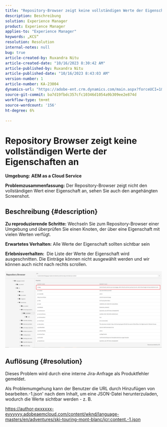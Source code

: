 ```yaml
---
title: "Repository-Browser zeigt keine vollständigen Werte der Eigenschaften an"
description: Beschreibung
solution: Experience Manager
product: Experience Manager
applies-to: "Experience Manager"
keywords: „KCS“
resolution: Resolution
internal-notes: null
bug: true
article-created-by: Ruxandra Nitu
article-created-date: "10/16/2023 8:30:42 AM"
article-published-by: Ruxandra Nitu
article-published-date: "10/16/2023 8:43:03 AM"
version-number: 1
article-number: KA-23004
dynamics-url: "https://adobe-ent.crm.dynamics.com/main.aspx?forceUCI=1&pagetype=entityrecord&etn=knowledgearticle&id=68ec2944-fe6b-ee11-8df0-6045bd006e5a"
source-git-commit: ba7d19fbdc357cfc10346d1054a9b309ee2e874d
workflow-type: tm+mt
source-wordcount: '156'
ht-degree: 6%

---
```


# Repository Browser zeigt keine vollständigen Werte der Eigenschaften an


<b>Umgebung:</b> <b>AEM as a Cloud Service</b>

<b>Problemzusammenfassung:</b> Der Repository-Browser zeigt nicht den vollständigen Wert einer Eigenschaft an, sehen Sie auch den angehängten Screenshot.

## Beschreibung {#description}


<b>Zu reproduzierende Schritte:</b> Wechseln Sie zum Repository-Browser einer Umgebung und überprüfen Sie einen Knoten, der über eine Eigenschaft mit vielen Werten verfügt.

<b>Erwartetes Verhalten:</b> Alle Werte der Eigenschaft sollten sichtbar sein

<b>Erlebnisverhalten:</b>  Die Liste der Werte der Eigenschaft wird ausgeschnitten. Die Einträge können nicht ausgewählt werden und wir können auch nicht nach rechts scrollen.



![](assets/05df7e78-ff6b-ee11-8df0-6045bd006e5a.png)


## Auflösung {#resolution}


Dieses Problem wird durch eine interne Jira-Anfrage als Produktfehler gemeldet.

Als Problemumgehung kann der Benutzer die URL durch Hinzufügen von bearbeiten.-1.json&#39; nach dem Inhalt, um eine JSON-Datei herunterzuladen, wodurch die Werte sichtbar werden - z. B.

https://author-pxxxxxx-eyyyyyy.adobeaemcloud.com/content/wknd/language-masters/en/adventures/ski-touring-mont-blanc/jcr:content.-1.json
